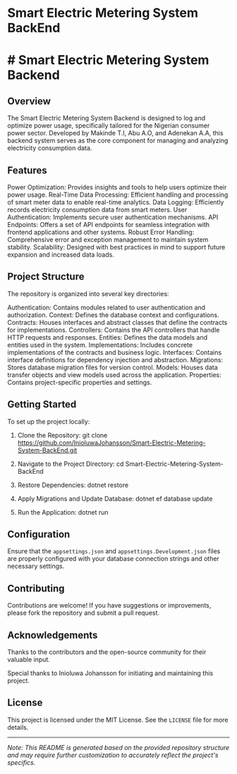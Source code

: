 # Smart Electric Metering System BackEnd
# # Smart Electric Metering System Backend

## Overview

The Smart Electric Metering System Backend is designed to log and optimize power usage, specifically tailored for the Nigerian consumer power sector. Developed by Makinde T.I, Abu A.O, and Adenekan A.A, this backend system serves as the core component for managing and analyzing electricity consumption data.

## Features

Power Optimization: Provides insights and tools to help users optimize their power usage.
Real-Time Data Processing: Efficient handling and processing of smart meter data to enable real-time analytics.
Data Logging: Efficiently records electricity consumption data from smart meters.
User Authentication: Implements secure user authentication mechanisms.
API Endpoints: Offers a set of API endpoints for seamless integration with frontend applications and other systems.
Robust Error Handling: Comprehensive error and exception management to maintain system stability.
Scalability: Designed with best practices in mind to support future expansion and increased data loads.

## Project Structure

The repository is organized into several key directories:

Authentication: Contains modules related to user authentication and authorization.
Context: Defines the database context and configurations.
Contracts: Houses interfaces and abstract classes that define the contracts for implementations.
Controllers: Contains the API controllers that handle HTTP requests and responses.
Entities: Defines the data models and entities used in the system.
Implementations: Includes concrete implementations of the contracts and business logic.
Interfaces: Contains interface definitions for dependency injection and abstraction.
Migrations: Stores database migration files for version control.
Models: Houses data transfer objects and view models used across the application.
Properties: Contains project-specific properties and settings.

## Getting Started

To set up the project locally:

1. Clone the Repository:
   git clone https://github.com/InioluwaJohansson/Smart-Electric-Metering-System-BackEnd.git

2. Navigate to the Project Directory:
   cd Smart-Electric-Metering-System-BackEnd

3. Restore Dependencies:
   dotnet restore

4. Apply Migrations and Update Database:
   dotnet ef database update

5. Run the Application:
   dotnet run


## Configuration

Ensure that the `appsettings.json` and `appsettings.Development.json` files are properly configured with your database connection strings and other necessary settings.

## Contributing

Contributions are welcome! If you have suggestions or improvements, please fork the repository and submit a pull request.

## Acknowledgements
Thanks to the contributors and the open-source community for their valuable input.

Special thanks to Inioluwa Johansson for initiating and maintaining this project.

## License

This project is licensed under the MIT License. See the `LICENSE` file for more details.

---

*Note: This README is generated based on the provided repository structure and may require further customization to accurately reflect the project's specifics.* 